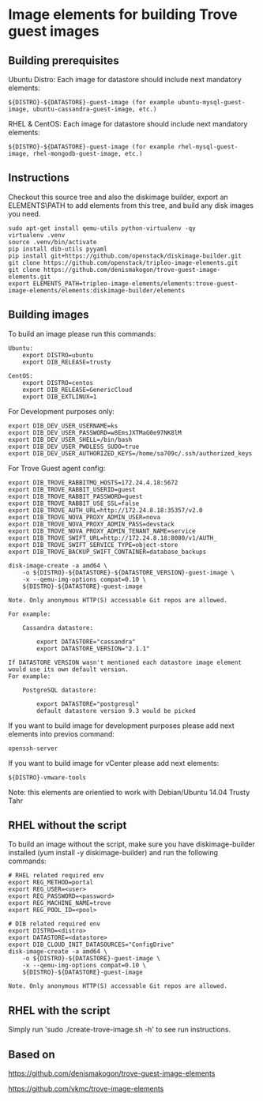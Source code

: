 Image elements for building Trove guest images
==============================================

Building prerequisites
----------------------

Ubuntu Distro: Each image for datastore should include next mandatory elements:

    ${DISTRO}-${DATASTORE}-guest-image (for example ubuntu-mysql-guest-image, ubuntu-cassandra-guest-image, etc.)

RHEL & CentOS: Each image for datastore should include next mandatory elements:

    ${DISTRO}-${DATASTORE}-guest-image (for example rhel-mysql-guest-image, rhel-mongodb-guest-image, etc.)

Instructions
------------

Checkout this source tree and also the diskimage builder, export an
ELEMENTS\PATH to add elements from this tree, and build any disk images you
need.

    sudo apt-get install qemu-utils python-virtualenv -qy
    virtualenv .venv
    source .venv/bin/activate
    pip install dib-utils pyyaml
    pip install git+https://github.com/openstack/diskimage-builder.git
    git clone https://github.com/openstack/tripleo-image-elements.git
    git clone https://github.com/denismakogon/trove-guest-image-elements.git
    export ELEMENTS_PATH=tripleo-image-elements/elements:trove-guest-image-elements/elements:diskimage-builder/elements

Building images
---------------

To build an image please run this commands:

    Ubuntu:
        export DISTRO=ubuntu
        export DIB_RELEASE=trusty

    CentOS:
        export DISTRO=centos
        export DIB_RELEASE=GenericCloud
        export DIB_EXTLINUX=1

For Development purposes only:

	export DIB_DEV_USER_USERNAME=ks
	export DIB_DEV_USER_PASSWORD=w8EmsJXTMaG0e97NK8lM
	export DIB_DEV_USER_SHELL=/bin/bash
	export DIB_DEV_USER_PWDLESS_SUDO=true
	export DIB_DEV_USER_AUTHORIZED_KEYS=/home/sa709c/.ssh/authorized_keys    
	
For Trove Guest agent config:

	export DIB_TROVE_RABBITMQ_HOSTS=172.24.4.18:5672
	export DIB_TROVE_RABBIT_USERID=guest
	export DIB_TROVE_RABBIT_PASSWORD=guest
	export DIB_TROVE_RABBIT_USE_SSL=false
	export DIB_TROVE_AUTH_URL=http://172.24.8.18:35357/v2.0
	export DIB_TROVE_NOVA_PROXY_ADMIN_USER=nova
	export DIB_TROVE_NOVA_PROXY_ADMIN_PASS=devstack
	export DIB_TROVE_NOVA_PROXY_ADMIN_TENANT_NAME=service
	export DIB_TROVE_SWIFT_URL=http://172.24.8.18:8080/v1/AUTH_
	export DIB_TROVE_SWIFT_SERVICE_TYPE=object-store
	export DIB_TROVE_BACKUP_SWIFT_CONTAINER=database_backups
  
	disk-image-create -a amd64 \
        -o ${DISTRO}-${DATASTORE}-${DATASTORE_VERSION}-guest-image \
        -x --qemu-img-options compat=0.10 \
        ${DISTRO}-${DATASTORE}-guest-image

    Note. Only anonymous HTTP(S) accessable Git repos are allowed.

    For example:

        Cassandra datastore:

            export DATASTORE="cassandra"
            export DATASTORE_VERSION="2.1.1"

    If DATASTORE VERSION wasn't mentioned each datastore image element would use its own default version.
    For example:

        PostgreSQL datastore:

            export DATASTORE="postgresql"
            default datastore version 9.3 would be picked


If you want to build image for development purposes please add next elements into previos command:

    openssh-server

If you want to build image for vCenter please add next elements:

    ${DISTRO}-vmware-tools

Note: this elements are orientied to work with Debian/Ubuntu 14.04 Trusty Tahr


RHEL without the script
-----------------------

To build an image without the script, make sure you have diskimage-builder installed (yum install -y diskimage-builder)
and run the following commands:

    # RHEL related required env
    export REG_METHOD=portal
    export REG_USER=<user>
    export REG_PASSWORD=<password>
    export REG_MACHINE_NAME=trove
    export REG_POOL_ID=<pool>

    # DIB related required env
    export DISTRO=<distro>
    export DATASTORE=<datastore>
    export DIB_CLOUD_INIT_DATASOURCES="ConfigDrive"
    disk-image-create -a amd64 \
        -o ${DISTRO}-${DATASTORE}-guest-image \
        -x --qemu-img-options compat=0.10 \
        ${DISTRO}-${DATASTORE}-guest-image

    Note. Only anonymous HTTP(S) accessable Git repos are allowed.

RHEL with the script
---------------

Simply run 'sudo ./create-trove-image.sh -h' to see run instructions.



Based on
--------

https://github.com/denismakogon/trove-guest-image-elements

https://github.com/vkmc/trove-image-elements